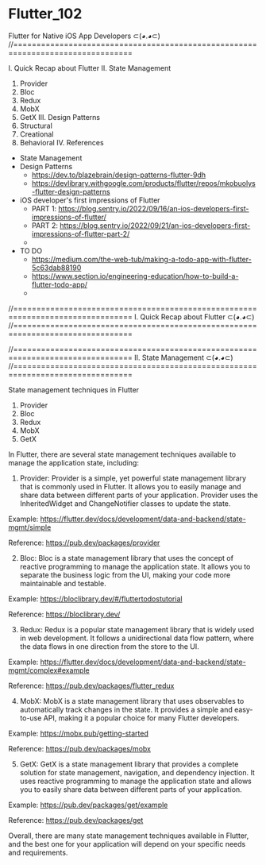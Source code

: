 # Flutter_102

Flutter for Native iOS App Developers ⊂(◕.◕⊂) 
//================================================================================

I. Quick Recap about Flutter
II. State Management
1. Provider
2. Bloc
3. Redux
4. MobX
5. GetX
III. Design Patterns
1. Structural
2. Creational
3. Behavioral
IV. References
- State Management
- Design Patterns
	- https://dev.to/blazebrain/design-patterns-flutter-9dh
	- https://devlibrary.withgoogle.com/products/flutter/repos/mkobuolys-flutter-design-patterns
- iOS developer's first impressions of Flutter
	- PART 1: https://blog.sentry.io/2022/09/16/an-ios-developers-first-impressions-of-flutter/
	- PART 2: https://blog.sentry.io/2022/09/21/an-ios-developers-first-impressions-of-flutter-part-2/
	- 
- TO DO
	- https://medium.com/the-web-tub/making-a-todo-app-with-flutter-5c63dab88190
	- https://www.section.io/engineering-education/how-to-build-a-flutter-todo-app/
	- 

//================================================================================
I. Quick Recap about Flutter  ⊂(◕.◕⊂) 
//================================================================================


//================================================================================
II. State Management  ⊂(◕.◕⊂) 
//================================================================================

State management techniques in Flutter
1. Provider
2. Bloc
3. Redux
4. MobX
5. GetX


In Flutter, there are several state management techniques available to manage the application state, including:

1. Provider: Provider is a simple, yet powerful state management library that is commonly used in Flutter. It allows you to easily manage and share data between different parts of your application. Provider uses the InheritedWidget and ChangeNotifier classes to update the state.

Example: https://flutter.dev/docs/development/data-and-backend/state-mgmt/simple

Reference: https://pub.dev/packages/provider

2. Bloc: Bloc is a state management library that uses the concept of reactive programming to manage the application state. It allows you to separate the business logic from the UI, making your code more maintainable and testable.

Example: https://bloclibrary.dev/#/fluttertodostutorial

Reference: https://bloclibrary.dev/

3. Redux: Redux is a popular state management library that is widely used in web development. It follows a unidirectional data flow pattern, where the data flows in one direction from the store to the UI.

Example: https://flutter.dev/docs/development/data-and-backend/state-mgmt/complex#example

Reference: https://pub.dev/packages/flutter_redux

4. MobX: MobX is a state management library that uses observables to automatically track changes in the state. It provides a simple and easy-to-use API, making it a popular choice for many Flutter developers.

Example: https://mobx.pub/getting-started

Reference: https://pub.dev/packages/mobx

5. GetX: GetX is a state management library that provides a complete solution for state management, navigation, and dependency injection. It uses reactive programming to manage the application state and allows you to easily share data between different parts of your application.

Example: https://pub.dev/packages/get/example

Reference: https://pub.dev/packages/get

Overall, there are many state management techniques available in Flutter, and the best one for your application will depend on your specific needs and requirements.
